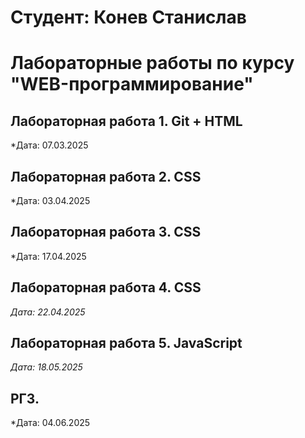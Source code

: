 # Студент: Конев Станислав 

# Лабораторные работы по курсу "WEB-программирование"

## Лабораторная работа 1. Git + HTML

*Дата: 07.03.2025

## Лабораторная работа 2. CSS

*Дата: 03.04.2025

## Лабораторная работа 3. CSS

*Дата: 17.04.2025

## Лабораторная работа 4. CSS

*Дата: 22.04.2025*

## Лабораторная работа 5. JavaScript

*Дата: 18.05.2025*

## РГЗ. 

*Дата: 04.06.2025